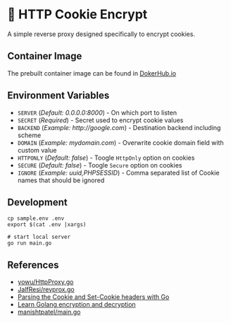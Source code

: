 # 🔐 HTTP Cookie Encrypt

A simple reverse proxy designed specifically to encrypt cookies.

## Container Image

The prebuilt container image can be found in [DokerHub.io](https://hub.docker.com/r/va1da5/cookie-encrypt)

## Environment Variables

- `SERVER` (_Default: 0.0.0.0:8000_) - On which port to listen
- `SECRET` (_Required_) - Secret used to encrypt cookie values
- `BACKEND` (_Example: http://google.com_) - Destination backend including scheme
- `DOMAIN` (_Example: mydomain.com_) - Overwrite cookie domain field with custom value
- `HTTPONLY` (_Default: false_) - Toogle `HttpOnly` option on cookies
- `SECURE` (_Default: false_) - Toogle `Secure` option on cookies
- `IGNORE` (_Example: uuid,PHPSESSID_) - Comma separated list of Cookie names that should be ignored

## Development

```
cp sample.env .env
export $(cat .env |xargs)

# start local server
go run main.go
```

## References

- [yowu/HttpProxy.go](https://gist.github.com/yowu/f7dc34bd4736a65ff28d)
- [JalfResi/revprox.go](https://gist.github.com/JalfResi/6287706)
- [Parsing the Cookie and Set-Cookie headers with Go](https://www.jvt.me/posts/2022/04/07/go-cookie-header/)
- [Learn Golang encryption and decryption](https://blog.logrocket.com/learn-golang-encryption-decryption/)
- [manishtpatel/main.go](https://gist.github.com/manishtpatel/8222606)
